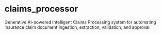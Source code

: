 # claims_processor
Generative AI-powered Intelligent Claims Processing system for automating insurance claim document ingestion, extraction, validation, and approval.
